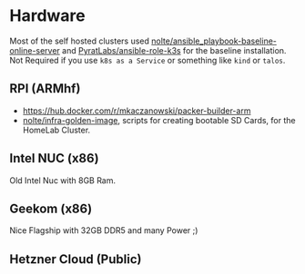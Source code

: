 # Hardware

Most of the self hosted clusters used [nolte/ansible_playbook-baseline-online-server](https://github.com/nolte/ansible_playbook-baseline-online-server) and
[PyratLabs/ansible-role-k3s](https://github.com/PyratLabs/ansible-role-k3s) for the baseline installation. Not Required if you use `k8s as a Service` or something like `kind` or  `talos`.


## RPI (ARMhf)

* https://hub.docker.com/r/mkaczanowski/packer-builder-arm
* [nolte/infra-golden-image](https://github.com/nolte/infra-golden-image), scripts for creating bootable SD Cards, for the HomeLab Cluster.

## Intel NUC (x86)

Old Intel Nuc with 8GB Ram.

## Geekom (x86)

Nice Flagship with 32GB DDR5 and many Power ;)

## Hetzner Cloud (Public)

